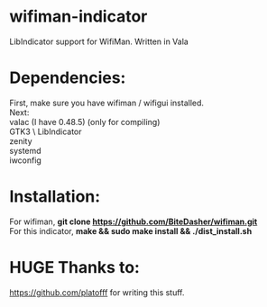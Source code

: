 # wifiman-indicator
LibIndicator support for WifiMan. Written in Vala

# Dependencies:
First, make sure you have wifiman / wifigui installed. \
Next: \
valac (I have 0.48.5) (only for compiling) \
GTK3 \ 
LibIndicator \
zenity \
systemd \
iwconfig

# Installation:
For wifiman, **git clone https://github.com/BiteDasher/wifiman.git** \
For this indicator, __make && sudo make install && ./dist_install.sh__

# HUGE Thanks to:
https://github.com/platofff for writing this stuff.
